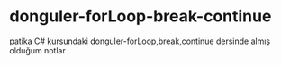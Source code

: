 # donguler-forLoop-break-continue
patika C# kursundaki donguler-forLoop,break,continue dersinde almış olduğum notlar
